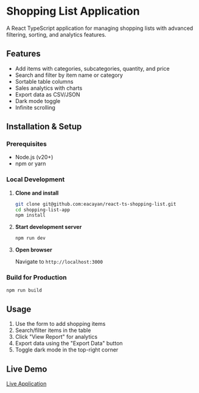 # Shopping List Application

A React TypeScript application for managing shopping lists with advanced filtering, sorting, and analytics features.

## Features

- Add items with categories, subcategories, quantity, and price
- Search and filter by item name or category
- Sortable table columns
- Sales analytics with charts
- Export data as CSV/JSON
- Dark mode toggle
- Infinite scrolling

## Installation & Setup

### Prerequisites

- Node.js (v20+)
- npm or yarn

### Local Development

1. **Clone and install**

   ```bash
   git clone git@github.com:eacayan/react-ts-shopping-list.git
   cd shopping-list-app
   npm install
   ```

2. **Start development server**

   ```bash
   npm run dev
   ```

3. **Open browser**

    Navigate to `http://localhost:3000`

### Build for Production

```bash
npm run build
```

## Usage

1. Use the form to add shopping items
2. Search/filter items in the table
3. Click "View Report" for analytics
4. Export data using the "Export Data" button
5. Toggle dark mode in the top-right corner

## Live Demo

[Live Application](https://react-ts-shopping-list.netlify.app/)
